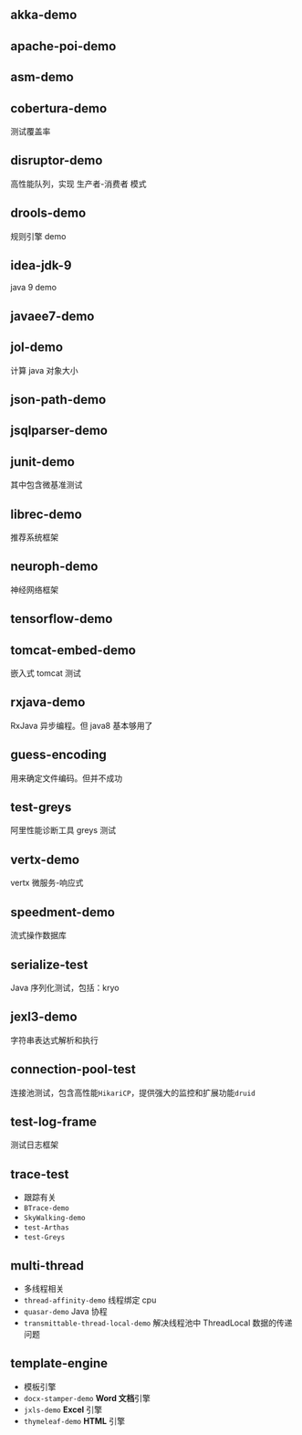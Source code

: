 ## akka-demo
## apache-poi-demo
## asm-demo
## cobertura-demo
测试覆盖率
## disruptor-demo
高性能队列，实现 生产者-消费者 模式
## drools-demo
规则引擎 demo
## idea-jdk-9
java 9 demo
## javaee7-demo
## jol-demo
计算 java 对象大小
## json-path-demo
## jsqlparser-demo
## junit-demo
其中包含微基准测试
## librec-demo
推荐系统框架
## neuroph-demo
神经网络框架
## tensorflow-demo
## tomcat-embed-demo
嵌入式 tomcat 测试
## rxjava-demo
RxJava 异步编程。但 java8 基本够用了
## guess-encoding
用来确定文件编码。但并不成功
## test-greys
阿里性能诊断工具 greys 测试
## vertx-demo
vertx 微服务-响应式
## speedment-demo
流式操作数据库
## serialize-test
Java 序列化测试，包括：kryo
## jexl3-demo
字符串表达式解析和执行
## connection-pool-test
连接池测试，包含高性能`HikariCP`，提供强大的监控和扩展功能`druid`
## test-log-frame
测试日志框架

## trace-test
- 跟踪有关
- `BTrace-demo`
- `SkyWalking-demo`
- `test-Arthas`
- `test-Greys`

## multi-thread
- 多线程相关
- `thread-affinity-demo` 线程绑定 cpu
- `quasar-demo` Java 协程
- `transmittable-thread-local-demo` 解决线程池中 ThreadLocal 数据的传递问题

## template-engine
- 模板引擎
- `docx-stamper-demo` **Word 文档**引擎
- `jxls-demo` **Excel** 引擎
- `thymeleaf-demo` **HTML** 引擎
